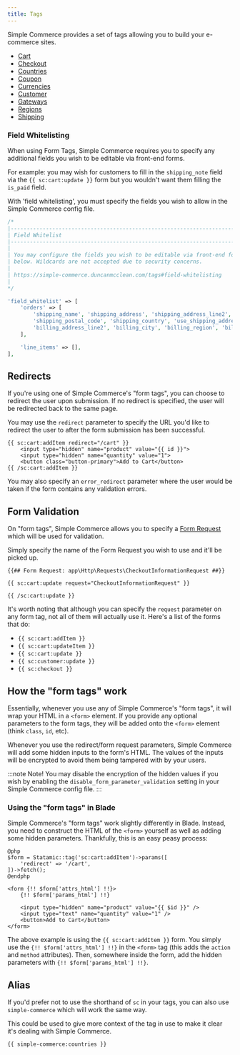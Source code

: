 ```yaml
---
title: Tags
---
```


Simple Commerce provides a set of tags allowing you to build your e-commerce sites.

-   [Cart](/tags/cart)
-   [Checkout](/tags/checkout)
-   [Countries](/tags/countries)
-   [Coupon](/tags/coupon)
-   [Currencies](/tags/currencies)
-   [Customer](/tags/customer)
-   [Gateways](/tags/gateways)
-   [Regions](/tags/regions)
-   [Shipping](/tags/shipping)

### Field Whitelisting

When using Form Tags, Simple Commerce requires you to specify any additional fields you wish to be editable via front-end forms.

For example: you may wish for customers to fill in the `shipping_note` field via the `{{ sc:cart:update }}` form but you wouldn't want them filling the `is_paid` field.

With 'field whitelisting', you must specify the fields you wish to allow in the Simple Commerce config file.

```php
/*
|--------------------------------------------------------------------------
| Field Whitelist
|--------------------------------------------------------------------------
|
| You may configure the fields you wish to be editable via front-end forms
| below. Wildcards are not accepted due to security concerns.
|
| https://simple-commerce.duncanmcclean.com/tags#field-whitelisting
|
*/

'field_whitelist' => [
    'orders' => [
        'shipping_name', 'shipping_address', 'shipping_address_line2', 'shipping_city', 'shipping_region',
        'shipping_postal_code', 'shipping_country', 'use_shipping_address_for_billing', 'billing_name', 'billing_address',
        'billing_address_line2', 'billing_city', 'billing_region', 'billing_postal_code', 'billing_country',
    ],

    'line_items' => [],
],
```

## Redirects

If you're using one of Simple Commerce's "form tags", you can choose to redirect the user upon submission. If no redirect is specified, the user will be redirected back to the same page.

You may use the `redirect` parameter to specify the URL you'd like to redirect the user to after the form submission has been successful.

```antlers
{{ sc:cart:addItem redirect="/cart" }}
    <input type="hidden" name="product" value="{{ id }}">
    <input type="hidden" name="quantity" value="1">
    <button class="button-primary">Add to Cart</button>
{{ /sc:cart:addItem }}
```

You may also specify an `error_redirect` parameter where the user would be taken if the form contains any validation errors.

## Form Validation

On "form tags", Simple Commerce allows you to specify a [Form Request](https://laravel.com/docs/master/validation#creating-form-requests) which will be used for validation.

Simply specify the name of the Form Request you wish to use and it'll be picked up.

```antlers
{{## Form Request: app\Http\Requests\CheckoutInformationRequest ##}}

{{ sc:cart:update request="CheckoutInformationRequest" }}

{{ /sc:cart:update }}
```

It's worth noting that although you can specify the `request` parameter on any form tag, not all of them will actually use it. Here's a list of the forms that do:

-   `{{ sc:cart:addItem }}`
-   `{{ sc:cart:updateItem }}`
-   `{{ sc:cart:update }}`
-   `{{ sc:customer:update }}`
-   `{{ sc:checkout }}`

## How the "form tags" work

Essentially, whenever you use any of Simple Commerce's "form tags", it will wrap your HTML in a `<form>` element. If you provide any optional parameters to the form tags, they will be added onto the `<form>` element (think `class`, `id`, etc).

Whenever you use the redirect/form request parameters, Simple Commerce will add some hidden inputs to the form's HTML. The values of the inputs will be encrypted to avoid them being tampered with by your users.

:::note Note!
You may disable the encryption of the hidden values if you wish by enabling the `disable_form_parameter_validation` setting in your Simple Commerce config file.
:::

### Using the "form tags" in Blade

Simple Commerce's "form tags" work slightly differently in Blade. Instead, you need to construct the HTML of the `<form>` yourself as well as adding some hidden parameters. Thankfully, this is an easy peasy process:

```blade
@php
$form = Statamic::tag('sc:cart:addItem')->params([
    'redirect' => '/cart',
])->fetch();
@endphp

<form {!! $form['attrs_html'] !!}>
    {!! $form['params_html'] !!}

    <input type="hidden" name="product" value="{{ $id }}" />
    <input type="text" name="quantity" value="1" />
    <button>Add to Cart</button>
</form>
```

The above example is using the `{{ sc:cart:addItem }}` form. You simply use the `{!! $form['attrs_html'] !!}` in the `<form>` tag (this adds the `action` and `method` attributes). Then, somewhere inside the form, add the hidden parameters with `{!! $form['params_html'] !!}`.

## Alias

If you'd prefer not to use the shorthand of `sc` in your tags, you can also use `simple-commerce` which will work the same way.

This could be used to give more context of the tag in use to make it clear it's dealing with Simple Commerce.

```antlers
{{ simple-commerce:countries }}
```
